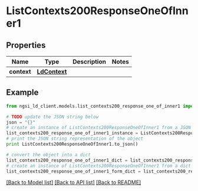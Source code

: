 # ListContexts200ResponseOneOfInner1


## Properties
Name | Type | Description | Notes
------------ | ------------- | ------------- | -------------
**context** | [**LdContext**](LdContext.md) |  | 

## Example

```python
from ngsi_ld_client.models.list_contexts200_response_one_of_inner1 import ListContexts200ResponseOneOfInner1

# TODO update the JSON string below
json = "{}"
# create an instance of ListContexts200ResponseOneOfInner1 from a JSON string
list_contexts200_response_one_of_inner1_instance = ListContexts200ResponseOneOfInner1.from_json(json)
# print the JSON string representation of the object
print ListContexts200ResponseOneOfInner1.to_json()

# convert the object into a dict
list_contexts200_response_one_of_inner1_dict = list_contexts200_response_one_of_inner1_instance.to_dict()
# create an instance of ListContexts200ResponseOneOfInner1 from a dict
list_contexts200_response_one_of_inner1_form_dict = list_contexts200_response_one_of_inner1.from_dict(list_contexts200_response_one_of_inner1_dict)
```
[[Back to Model list]](../README.md#documentation-for-models) [[Back to API list]](../README.md#documentation-for-api-endpoints) [[Back to README]](../README.md)


